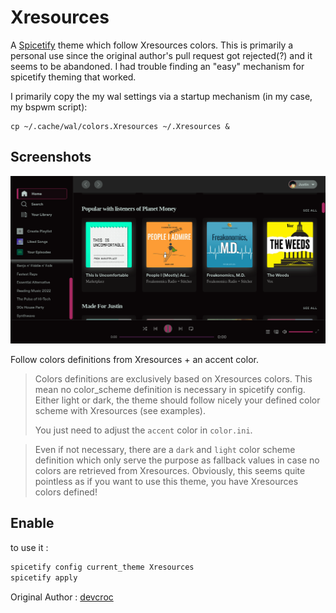 # Xresources

A [Spicetify](https://github.com/khanhas/spicetify-cli) theme which follow Xresources colors. This is primarily a personal use since the original author's pull request got rejected(?) and it seems to be abandoned. I had trouble finding an "easy" mechanism for spicetify theming that worked.

I primarily copy the my wal settings via a startup mechanism (in my case, my bspwm script):

```
cp ~/.cache/wal/colors.Xresources ~/.Xresources &
```

## Screenshots

![purple highlights](screenshots/example.png)

Follow colors definitions from Xresources + an accent color.

> Colors definitions are exclusively based on Xresources colors. This mean no color_scheme definition is necessary in spicetify config. Either light or dark, the theme should follow nicely your defined color scheme with Xresources (see examples).
>
> You just need to adjust the `accent` color in `color.ini`.

>Even if not necessary, there are a `dark` and `light` color scheme definition which only serve the purpose as fallback values in case no colors are retrieved from Xresources. Obviously, this seems quite pointless as if you want to use this theme, you have Xresources colors defined!  

## Enable
to use it :
```bash
spicetify config current_theme Xresources
spicetify apply
```

Original Author : [devcroc](https://github.com/devcroc)